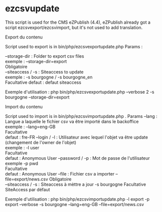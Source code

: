 ezcsvupdate
===========

This script is used for the CMS eZPublish (4.4), eZPublish already got a script ezcsvexport/ezcsvimport, but it's not used to add translation. 



Export du contenu

Script used to export is in bin/php/ezcsvexportupdate.php
Params : 

–storage-dir 	: Folder to export csv files	
  exemple : –storage-dir=export 	
  Obligatoire 	
–siteaccess / -s 	: Siteaccess to update	
  exemple : -s bourgogne / -s bourgogne_en 	
  Facultative 
  defaut :   defaut siteaccess

Exemple d'utilisation : php bin/php/ezcsvexportupdate.php –verbose 2 -s bourgogne –storage-dir=export

Import du contenu

Script used to import is in bin/php/ezcsvimportupdate.php .
Params
–lang : Langue a laquelle le fichier csv va être importé dans le backoffice 	
  exemple : –lang=eng-GB 	
  Facultative 	
  defaut : fre-FR
–login / -l 	: Utilisateur avec lequel l'objet va être update (changement de l'owner de l'objet) 	
  exemple : -l user 	
  Facultative 	
  defaut : Anonymous User
–password / -p : 	Mot de passe de l'utilisateur 	
  exemple -p pwd 	
  Facultative 	
  defaut : Anonymous User
–file 	: Fichier csv a importer 	–file=export/news.csv 	Obligatoire 	
–siteaccess / -s :	Siteaccess à mèttre a jour 	-s bourgogne 	Facultative 	SiteAccess par défaut

Exemple d'utilisation : php bin/php/ezcsvimportupdate.php -l export -p export –verbose -s bourgogne –lang=eng-GB –file=export/news.csv 
